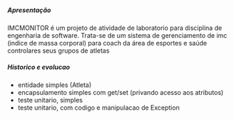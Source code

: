 ##### Apresentação
IMCMONITOR é um projeto de atividade de laboratorio para disciplina de engenharia de software.
Trata-se de um sistema de gerenciamento de imc (indice de massa corporal) para coach da área de esportes e saúde controlares seus grupos de atletas

##### Historico e evolucao
- entidade simples (Atleta)
- encapsulamento simples com get/set (privando acesso aos atributos)
- teste unitario, simples
- teste unitario, com codigo e manipulacao de Exception